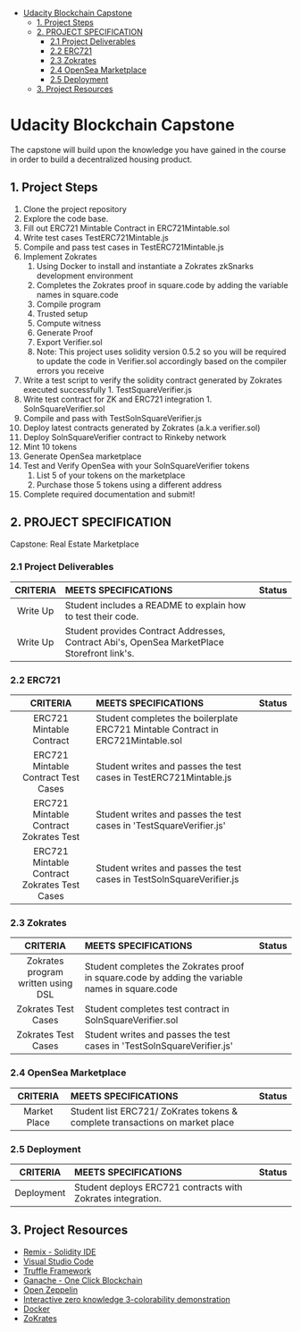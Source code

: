 
- [Udacity Blockchain Capstone](#udacity-blockchain-capstone)
	- [1. Project Steps](#1-project-steps)
	- [2. PROJECT SPECIFICATION](#2-project-specification)
		- [2.1 Project Deliverables](#21-project-deliverables)
		- [2.2 ERC721](#22-erc721)
		- [2.3 Zokrates](#23-zokrates)
		- [2.4 OpenSea Marketplace](#24-opensea-marketplace)
		- [2.5 Deployment](#25-deployment)
	- [3. Project Resources](#3-project-resources)

# Udacity Blockchain Capstone

The capstone will build upon the knowledge you have gained in the course in order to build a decentralized housing product. 


## 1. Project Steps

1. Clone the project repository
2. Explore the code base.
3. Fill out ERC721 Mintable Contract in ERC721Mintable.sol
4. Write test cases TestERC721Mintable.js
5. Compile and pass test cases in TestERC721Mintable.js
6. Implement Zokrates
   1. Using Docker to install and instantiate a Zokrates zkSnarks development environment
   2. Completes the Zokrates proof in square.code by adding the variable names in square.code
   3. Compile program
   4. Trusted setup
   5. Compute witness
   6. Generate Proof
   7. Export Verifier.sol
   8. Note: This project uses solidity version 0.5.2 so you will be required to update the code in Verifier.sol accordingly based on the compiler errors you receive
7. Write a test script to verify the solidity contract generated by Zokrates executed successfully 1. TestSquareVerifier.js
8.  Write test contract for ZK and ERC721 integration 1. SolnSquareVerifier.sol
9.  Compile and pass with TestSolnSquareVerifier.js
10. Deploy latest contracts generated by Zokrates (a.k.a verifier.sol)
11. Deploy SolnSquareVerifier contract to Rinkeby network
12. Mint 10 tokens
13. Generate OpenSea marketplace
14. Test and Verify OpenSea with your SolnSquareVerifier tokens
    1.  List 5 of your tokens on the marketplace
    2.  Purchase those 5 tokens using a different address
15. Complete required documentation and submit!




## 2. PROJECT SPECIFICATION
Capstone: Real Estate Marketplace

### 2.1 Project Deliverables

| CRITERIA | MEETS SPECIFICATIONS | Status |
|:-------:|:-------|:--------|
| Write Up | Student includes a README to explain how to test their code. |  |
| Write Up | Student provides Contract Addresses, Contract Abi's, OpenSea MarketPlace Storefront link's. |  |

### 2.2 ERC721

| CRITERIA | MEETS SPECIFICATIONS | Status |
|:-------:|:-------|:--------|
| ERC721 Mintable Contract | Student completes the boilerplate ERC721 Mintable Contract in ERC721Mintable.sol |  |
| ERC721 Mintable Contract Test Cases | Student writes and passes the test cases in TestERC721Mintable.js | |
| ERC721 Mintable Contract Zokrates Test | Student writes and passes the test cases in 'TestSquareVerifier.js' |  |
| ERC721 Mintable Contract Zokrates Test Cases | Student writes and passes the test cases in TestSolnSquareVerifier.js |  |

### 2.3 Zokrates

| CRITERIA | MEETS SPECIFICATIONS | Status |
|:-------:|:-------|:--------|
| Zokrates program written using DSL | Student completes the Zokrates proof in square.code by adding the variable names in square.code |  |
| Zokrates Test Cases | Student completes test contract in SolnSquareVerifier.sol |  |
| Zokrates Test Cases | Student writes and passes the test cases in 'TestSolnSquareVerifier.js' |  |

### 2.4 OpenSea Marketplace

| CRITERIA | MEETS SPECIFICATIONS | Status |
|:-------:|:-------|:--------|
| Market Place | Student list ERC721/ ZoKrates tokens & complete transactions on market place |  |


### 2.5 Deployment
| CRITERIA | MEETS SPECIFICATIONS | Status |
|:-------:|:-------|:--------|
| Deployment | Student deploys ERC721 contracts with Zokrates integration. |  |


## 3. Project Resources

* [Remix - Solidity IDE](https://remix.ethereum.org/)
* [Visual Studio Code](https://code.visualstudio.com/)
* [Truffle Framework](https://truffleframework.com/)
* [Ganache - One Click Blockchain](https://truffleframework.com/ganache)
* [Open Zeppelin ](https://openzeppelin.org/)
* [Interactive zero knowledge 3-colorability demonstration](http://web.mit.edu/~ezyang/Public/graph/svg.html)
* [Docker](https://docs.docker.com/install/)
* [ZoKrates](https://github.com/Zokrates/ZoKrates)
